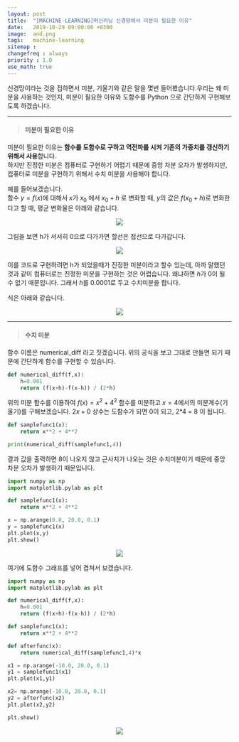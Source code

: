 ```yaml
---
layout: post
title:  "[MACHINE-LEARNING]머신러닝 신경망에서 미분이 필요한 이유"
date:   2019-10-29 09:00:00 +0300
image:  and.png
tags:   machine-learning
sitemap :
changefreq : always
priority : 1.0
use_math: true
---
```





신경망이라는 것을 접하면서 미분, 기울기와 같은 말을 몇번 들어봤습니다.우리는 왜 미분을 사용하는 것인지, 미분이 필요한 이유와 도함수를 Python 으로 간단하게 구현해보도록 하겠습니다.


-------


> #### 미분이 필요한 이유  

미분이 필요한 이유는 **함수를 도함수로 구하고 역전파를 시켜 기존의 가중치를 갱신하기 위해서 사용**합니다.  
하지만 진정한 미분은 컴퓨터로 구현하기 어렵기 때문에 중앙 차분 오차가 발생하지만, 컴퓨터로 미분을 구현하기 위해서 수치 미분을 사용해야 합니다.  

예를 들어보겠습니다.  
함수 $y=f(x)$에 대해서 $x$가 $x_{0}$ 에서 $x_{0}+h$ 로 변화할 때, $y$의 값은 $f(x_{0}+h)$로 변화한다고 할 때, 평균 변화율은 아래와 같습니다.  

<center><img src="{{ site.baseurl }}/images/ml4.png" ></center>  


그림을 보면 h가 서서히 0으로 다가가면 할선은 접선으로 다가갑니다. 



<center><img src="{{ site.baseurl }}/images/ml3.png" ></center>  



이를 코드로 구현하려면 h가 되었을때가 진정한 미분이라고 할수 있는데, 아까 말했던 것과 같이 컴퓨터로는 진정한 미분을 구현하는 것은 어렵습니다. 왜냐하면 $h$가 0이 될 수 없기 때문입니다. 그래서 $h$를 0.0001로 두고 수치미분을 합니다.  

식은 아래와 같습니다.  

<center><img src="{{ site.baseurl }}/images/ml5.png" ></center>  


-------


> #### 수치 미분

함수 이름은 numerical_diff 라고 짓겠습니다. 위의 공식을 보고 그대로 만들면 되기 때문에 간단하게 함수를 구현할 수 있습니다.  

```python 
def numerical_diff(f,x):
    h=0.001
    return (f(x+h)-f(x-h)) / (2*h)
```

위의 미분 함수를 이용하여 $f(x)=x^2 + 4^2$ 함수를 미분하고 $x=4$에서의 미분계수(기울기)를 구해보겠습니다. $2x + 0$ 상수는 도함수가 되면 0이 되고, 2*4 = 8 이 됩니다. 

```python
def samplefunc1(x):
    return x**2 + 4**2

print(numerical_diff(samplefunc1,4))
```

결과 값을 출력하면 8이 나오지 않고 근사치가 나오는 것은 수치미분이기 때문에 중앙 차분 오차가 발생하기 때문입니다. 

```python
import numpy as np
import matplotlib.pylab as plt

def samplefunc1(x):
    return x**2 + 4**2

x = np.arange(0.0, 20.0, 0.1) 
y = samplefunc1(x)
plt.plot(x,y)
plt.show()
```

<center><img src="{{ site.baseurl }}/images/ml6.png" ></center>  

여기에 도함수 그래프를 넣어 겹쳐서 보겠습니다.  

```python
import numpy as np
import matplotlib.pylab as plt

def numerical_diff(f,x):
    h=0.001
    return (f(x+h)-f(x-h)) / (2*h)

def samplefunc1(x):
    return x**2 + 4**2

def afterfunc(x):
    return numerical_diff(samplefunc1,4)*x

x1 = np.arange(-10.0, 20.0, 0.1) 
y1 = samplefunc1(x1)
plt.plot(x1,y1)

x2= np.arange(-10.0, 20.0, 0.1) 
y2 = afterfunc(x2)
plt.plot(x2,y2)

plt.show()
```


<center><img src="{{ site.baseurl }}/images/ml7.png" ></center>  



